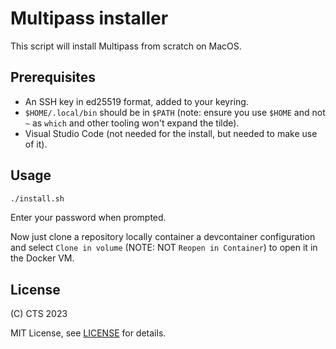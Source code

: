 # Multipass installer

This script will install Multipass from scratch on MacOS.

## Prerequisites

- An SSH key in ed25519 format, added to your keyring.
- `$HOME/.local/bin` should be in `$PATH` (note: ensure you use `$HOME` and not
  `~` as `which` and other tooling won't expand the tilde).
- Visual Studio Code (not needed for the install, but needed to make use of
  it).

## Usage

```sh
./install.sh
```

Enter your password when prompted.

Now just clone a repository locally container a devcontainer configuration and
select `Clone in volume` (NOTE: NOT `Reopen in Container`) to open it in the
Docker VM.

## License

(C) CTS 2023

MIT License, see [LICENSE](LICENSE) for details.
